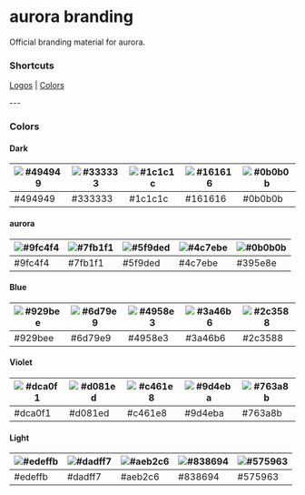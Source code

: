 # aurora branding
Official branding material for aurora.

### Shortcuts
<p align="center">

  [Logos](https://github.com/auroraapp/branding/tree/main/logos)
  |
  [Colors](https://github.com/auroraapp/branding/blob/main/README.md#colors)
  
</p>
---

### Colors
#### Dark
| ![#494949](https://via.placeholder.com/15/494949/000000?text=+) | ![#333333](https://via.placeholder.com/15/333333/000000?text=+) | ![#1c1c1c](https://via.placeholder.com/15/1c1c1c/000000?text=+) | ![#161616](https://via.placeholder.com/15/161616/000000?text=+) | ![#0b0b0b](https://via.placeholder.com/15/0b0b0b/000000?text=+) |
| ----------- | ----------- | ----------- | ----------- | ----------- |
| #494949 | #333333 | #1c1c1c | #161616 | #0b0b0b |

#### aurora
| ![#9fc4f4](https://via.placeholder.com/15/9fc4f4/000000?text=+) | ![#7fb1f1](https://via.placeholder.com/15/7fb1f1/000000?text=+) | ![#5f9ded](https://via.placeholder.com/15/5f9ded/000000?text=+) | ![#4c7ebe](https://via.placeholder.com/15/4c7ebe/000000?text=+) | ![#0b0b0b](https://via.placeholder.com/15/395e8e/000000?text=+) |
| ----------- | ----------- | ----------- | ----------- | ----------- |
| #9fc4f4 | #7fb1f1 | #5f9ded | #4c7ebe | #395e8e |

#### Blue
| ![#929bee](https://via.placeholder.com/15/929bee/000000?text=+) | ![#6d79e9](https://via.placeholder.com/15/6d79e9/000000?text=+) | ![#4958e3](https://via.placeholder.com/15/4958e3/000000?text=+) | ![#3a46b6](https://via.placeholder.com/15/3a46b6/000000?text=+) | ![#2c3588](https://via.placeholder.com/15/2c3588/000000?text=+) |
| ----------- | ----------- | ----------- | ----------- | ----------- |
| #929bee | #6d79e9 | #4958e3 | #3a46b6 | #2c3588 |

#### Violet
| ![#dca0f1](https://via.placeholder.com/15/dca0f1/000000?text=+) | ![#d081ed](https://via.placeholder.com/15/d081ed/000000?text=+) | ![#c461e8](https://via.placeholder.com/15/c461e8/000000?text=+) | ![#9d4eba](https://via.placeholder.com/15/9d4eba/000000?text=+) | ![#763a8b](https://via.placeholder.com/15/763a8b/000000?text=+) |
| ----------- | ----------- | ----------- | ----------- | ----------- |
| #dca0f1 | #d081ed | #c461e8 | #9d4eba | #763a8b |

#### Light
| ![#edeffb](https://via.placeholder.com/15/EDEFFB/000000?text=+) | ![#dadff7](https://via.placeholder.com/15/dadff7/000000?text=+) | ![#aeb2c6](https://via.placeholder.com/15/aeb2c6/000000?text=+) | ![#838694](https://via.placeholder.com/15/838694/000000?text=+) | ![#575963](https://via.placeholder.com/15/575963/000000?text=+) |
| ----------- | ----------- | ----------- | ----------- | ----------- |
| #edeffb | #dadff7 | #aeb2c6 | #838694 | #575963 |

